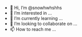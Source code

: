 - 👋 Hi, I’m @snowhwhshhs
- 👀 I’m interested in ...
- 🌱 I’m currently learning ...
- 💞️ I’m looking to collaborate on ...
- 📫 How to reach me ...

<!---
snowhwhshhs/snowhwhshhs is a ✨ special ✨ repository because its `README.md` (this file) appears on your GitHub profile.
You can click the Preview link to take a look at your changes.
--->
